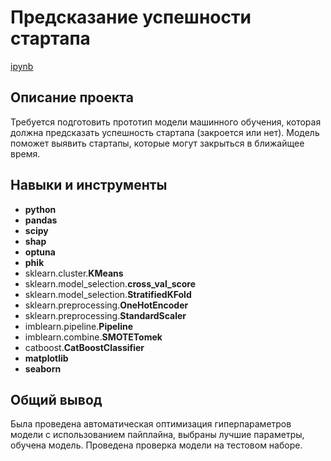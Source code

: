 # Предсказание успешности стартапа

[ipynb](https://github.com/9yx/portfoliods/blob/main/Startup%20Success/startup.ipynb)

## Описание проекта

Требуется подготовить прототип модели машинного обучения, которая должна предсказать успешность стартапа (закроется или нет). Модель поможет выявить стартапы, которые могут закрыться в ближайщее время.

## Навыки и инструменты

- **python**
- **pandas**
- **scipy**
- **shap**
- **optuna**
- **phik**
- sklearn.cluster.**KMeans**
- sklearn.model_selection.**cross_val_score**
- sklearn.model_selection.**StratifiedKFold**
- sklearn.preprocessing.**OneHotEncoder**
- sklearn.preprocessing.**StandardScaler**
- imblearn.pipeline.**Pipeline**
- imblearn.combine.**SMOTETomek**
- catboost.**CatBoostClassifier**
- **matplotlib**
- **seaborn**

## 

## Общий вывод

Была проведена автоматическая оптимизация гиперпараметров модели с использованием пайплайна, выбраны лучшие параметры, обучена модель. Проведена проверка модели на тестовом наборе.

